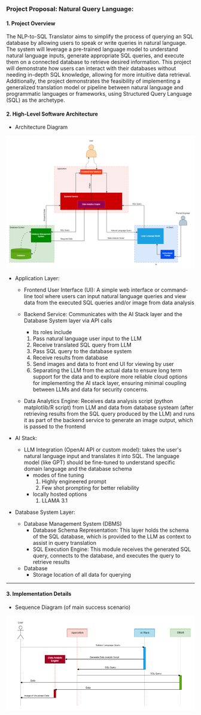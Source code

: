 ### Project Proposal: Natural Query Language: 

#### 1. Project Overview
The NLP-to-SQL Translator aims to simplify the process of querying an SQL database by allowing users to speak or write queries in natural language. The system will leverage a pre-trained language model to understand natural language inputs, generate appropriate SQL queries, and execute them on a connected database to retrieve desired information. This project will demonstrate how users can interact with their databases without needing in-depth SQL knowledge, allowing for more intuitive data retrieval. Additionally, the project demonstrates the feasibility of implementing a generalized translation model or pipeline between natural language and programmatic languages or frameworks, using Structured Query Language (SQL) as the archetype.

#### 2. High-Level Software Architecture

- Architecture Diagram

![Alt text](/Architecture.png)


- Application Layer:
  - Frontend User Interface (UI): A simple web interface or command-line tool where users can input natural language queries and view data from the executed SQL queries and/or image from data analysis
  - Backend Service: Communicates with the AI Stack layer and the Database System layer via API calls
    - Its roles include
    1. Pass natural language user input to the LLM
    2. Receive translated SQL query from LLM
    3. Pass SQL query to the database system
    4. Receive results from database
    5. Send images and data to front end UI for viewing by user
    6. Separating the LLM from the actual data to ensure long term support for the data and to explore more reliable cloud options for implementing the AI stack layer, ensuring minimal coupling between LLMs and data for security concerns.

  - Data Analytics Engine: Receives data analysis script (python matplotlib/R script) from LLM and data from database systeam (after retrieving results from the SQL query produced by the LLM) and runs it as part of the backend service to generate an image output, which is passed to the frontend

- AI Stack:
  - LLM Integration (OpenAI API or custom model): takes the user's natural language input and translates it into SQL. The language model (like GPT) should be fine-tuned to understand specific domain language and the database schema
    - modes of fine tuning
      1. Highly engineered prompt
      2. Few shot prompting for better reliability
    - locally hosted options
      1. LLAMA 3.1

- Database System Layer:
  - Database Management System (DBMS)
    - Database Schema Representation: This layer holds the schema of the SQL database, which is provided to the LLM as context to assist in query translation
    - SQL Execution Engine: This module receives the generated SQL query, connects to the database, and executes the query to retrieve results
  - Database
    - Storage location of all data for querying


---

#### 3. Implementation Details

- Sequence Diagram (of main success scenario)

![Alt text](/SequenceDiagram.png)
